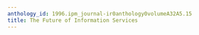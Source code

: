 ```yaml
---
anthology_id: 1996.ipm_journal-ir0anthology0volumeA32A5.15
title: The Future of Information Services
---
```

